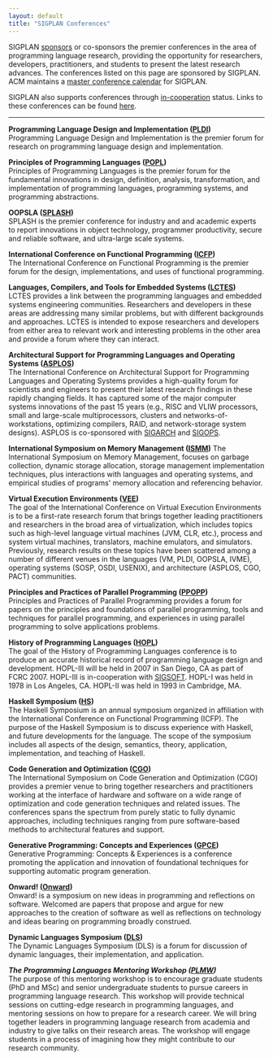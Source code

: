 ```yaml
---
layout: default
title: "SIGPLAN Conferences"
---
```

SIGPLAN [sponsors](Resources/Proposals/Sponsorship) or co-sponsors
the premier conferences in the area of programming language
research, providing the opportunity for researchers, developers,
practitioners, and students to present the latest research
advances. The conferences listed on this page are sponsored by
SIGPLAN.
ACM maintains a
[master conference calendar](http://campus.acm.org/calendar/index.cfm?Sponsor=SIGPLAN)
for SIGPLAN.

SIGPLAN also supports conferences through
[in-cooperation](Resources/Proposals/Cooperated) status.
Links to these conferences can be found [here](Resources/Events/Cooperated).  

* * * * *

**Programming Language Design and Implementation ([PLDI](Conferences/PLDI/Main))**  
Programming Language Design and Implementation is the premier forum
for research on programming language design and implementation.

**Principles of Programming Languages ([POPL](Conferences/POPL/Main))**   
Principles of Programming Languages is the premier forum for the
fundamental innovations in design, definition, analysis,
transformation, and implementation of programming languages,
programming systems, and programming abstractions.

**OOPSLA ([SPLASH](Conferences/OOPSLA/Main))**  
SPLASH is the premier conference for industry and and academic
experts to report innovations in object technology, programmer
productivity, secure and reliable software, and ultra-large scale
systems.

**International Conference on Functional Programming ([ICFP](Conferences/ICFP/Main))**    
The International Conference on Functional Programming is the
premier forum for the design, implementations, and uses of
functional programming.

**Languages, Compilers, and Tools for Embedded Systems&#160;([LCTES](Conferences/LCTES/Main))**  
LCTES provides a link between the programming languages and
embedded systems engineering communities. Researchers and
developers in these areas are addressing many similar problems, but
with different backgrounds and approaches. LCTES is intended to
expose researchers and developers from either area to relevant work
and interesting problems in the other area and provide a forum
where they can interact.

**Architectural Support for Programming Languages and Operating Systems ([ASPLOS](Conferences/ASPLOS/Main))**  
The International Conference on Architectural Support for
Programming Languages and Operating Systems provides a high-quality
forum for scientists and engineers to present their latest research
findings in these rapidly changing fields. It has captured some of
the major computer systems innovations of the past 15 years (e.g.,
RISC and VLIW processors, small and large-scale multiprocessors,
clusters and networks-of-workstations, optimizing compilers, RAID,
and network-storage system designs). ASPLOS is co-sponsored with
[SIGARCH](http://www.acm.org/sigs/sigarch/) and
[SIGOPS](http://www.sigops.org/).&#160; 

**International Symposium on Memory Management ([ISMM](Conferences/ISMM/Main))**
The International Symposium on Memory Management, focuses on
garbage collection, dynamic storage allocation, storage management
implementation techniques, plus interactions with languages and
operating systems, and empirical studies of programs' memory
allocation and referencing behavior.  

**Virtual Execution Environments ([VEE](Conferences/VEE/Main))**  
The goal of the International Conference on Virtual Execution
Environments is to be a first-rate research forum that brings
together leading practitioners and researchers in the broad area of
virtualization, which includes topics such as high-level language
virtual machines (JVM, CLR, etc.), process and system virtual
machines, translators, machine emulators, and simulators.
Previously, research results on these topics have been scattered
among a number of different venues in the languages (VM, PLDI,
OOPSLA, IVME), operating systems (SOSP, OSDI, USENIX), and
architecture (ASPLOS, CGO, PACT) communities.

**Principles and Practices of Parallel Programming ([PPOPP](Conferences/PPOPP/Main))**  
Principles and Practices of Parallel Programming provides a forum
for papers on the principles and foundations of parallel
programming, tools and techniques for parallel programming, and
experiences in using parallel programming to solve applications
problems.

**History of Programming Languages ([HOPL](http://research.ihost.com/hopl/HOPL.html))**  
The goal of the History of Programming Languages conference is to
produce an accurate historical record of programming language
design and development. HOPL-III will be held in 2007 in San Diego,
CA as part of FCRC 2007. HOPL-III is in-cooperation with
[SIGSOFT](http://www.sigsoft.org/).
HOPL-I was held in 1978 in Los Angeles, CA. HOPL-II was held in
1993 in Cambridge, MA.

**Haskell Symposium ([HS](http://www.haskell.org/haskell-symposium/))**  
The Haskell Symposium is an annual symposium organized in
affiliation with the International Conference on Functional
Programming (ICFP). The purpose of the Haskell Symposium is to
discuss experience with Haskell, and future developments for the
language. The scope of the symposium includes all aspects of the
design, semantics, theory, application, implementation, and
teaching of Haskell.

**Code Generation and Optimization ([CGO](http://www.cgo.org))**  
The International Symposium on Code Generation and Optimization
(CGO) provides a premier venue to bring together researchers and
practitioners working at the interface of hardware and software on
a wide range of optimization and code generation techniques and
related issues. The conferences spans the spectrum from purely
static to fully dynamic approaches, including techniques ranging
from pure software-based methods to architectural features and
support.

**Generative Programming: Concepts and Experiences ([GPCE](http://program-transformation.org/Gpce))**  
Generative Programming: Concepts &amp; Experiences is a conference promoting the application and innovation of foundational techniques for supporting automatic program generation.

**Onward! ([Onward](Conferences/Onward/Main))**  
Onward! is a symposium on new ideas in programming and reflections on software. Welcomed are papers that propose and argue for new approaches to the creation of software as well as reflections on technology and ideas bearing on programming broadly construed.

**Dynamic Languages Symposium ([DLS](Conferences/DLS/Main))**  
The Dynamic Languages Symposium (DLS) is a forum for discussion of dynamic languages, their implementation, and application.

***The Programming Languages Mentoring Workshop ([PLMW](Conferences/PLMW/Main))***  
The purpose of this mentoring workshop is to encourage graduate students (PhD and MSc) and senior undergraduate students to pursue careers in programming language research. This workshop will provide technical sessions on cutting-edge research in programming languages, and mentoring sessions on how to prepare for a research career. We will bring together leaders in programming language research from academia and industry to give talks on their research areas. The workshop will engage students in a process of imagining how they might contribute to our research community. 
